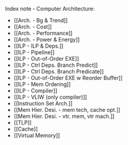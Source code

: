 Index note - Computer Architecture:
-	[[Arch. - Bg & Trend]]
-	[[Arch. - Cost]]
-	[[Arch. - Performance]]
-	[[Arch. - Power & Energy]]
-	[[ILP - ILP & Deps.]]
-	[[ILP - Pipeline]]
-	[[ILP - Out-of-Order EXE]]
-	[[ILP - Ctrl Deps. Branch Predict]]
-	[[ILP - Ctrl Deps. Branch Predicate]]
-	[[ILP - Out-of-Order EXE w Reorder Buffer]]
-	[[ILP - Mem Ordering]]
-   [[ILP - Compiler]]
-   [[ILP - VLIW (only compiler)]]
-	[[Instruction Set Arch.]]
-	[[Mem Hier. Desi. - mem tech, cache opt.]]
-	[[Mem Hier. Desi. - vtr. mem, vtr mach.]]
-	[[TLP]]
-	[[Cache]]
-	[[Virtual Memory]]